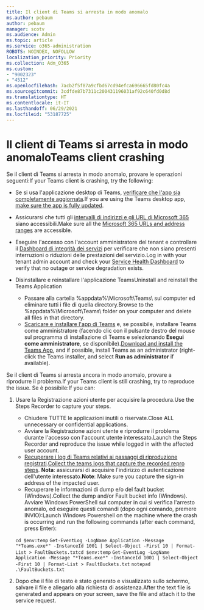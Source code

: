 ```yaml
---
title: Il client di Teams si arresta in modo anomalo
ms.author: pebaum
author: pebaum
manager: scotv
ms.audience: Admin
ms.topic: article
ms.service: o365-administration
ROBOTS: NOINDEX, NOFOLLOW
localization_priority: Priority
ms.collection: Adm_O365
ms.custom:
- "9002323"
- "4512"
ms.openlocfilehash: 7acb2f5f87a9cfbd67cd94efca696665fd80fc4a
ms.sourcegitcommit: 3cdfde87b7311c200431196031af92c640fd0d8d
ms.translationtype: HT
ms.contentlocale: it-IT
ms.lasthandoff: 06/29/2021
ms.locfileid: "53187725"
---
```

# <a name="teams-client-crashing"></a><span data-ttu-id="84e37-102">Il client di Teams si arresta in modo anomalo</span><span class="sxs-lookup"><span data-stu-id="84e37-102">Teams client crashing</span></span>

<span data-ttu-id="84e37-103">Se il client di Teams si arresta in modo anomalo, provare le operazioni seguenti:</span><span class="sxs-lookup"><span data-stu-id="84e37-103">If your Teams client is crashing, try the following:</span></span>

- <span data-ttu-id="84e37-104">Se si usa l'applicazione desktop di Teams, [verificare che l'app sia completamente aggiornata](https://support.office.com/article/Update-Microsoft-Teams-535a8e4b-45f0-4f6c-8b3d-91bca7a51db1).</span><span class="sxs-lookup"><span data-stu-id="84e37-104">If you are using the Teams desktop app, [make sure the app is fully updated](https://support.office.com/article/Update-Microsoft-Teams-535a8e4b-45f0-4f6c-8b3d-91bca7a51db1).</span></span>

- <span data-ttu-id="84e37-105">Assicurarsi che tutti gli [intervalli di indirizzi e gli URL di Microsoft 365](/microsoftteams/connectivity-issues) siano accessibili.</span><span class="sxs-lookup"><span data-stu-id="84e37-105">Make sure all the [Microsoft 365 URLs and address ranges](/microsoftteams/connectivity-issues) are accessible.</span></span>

- <span data-ttu-id="84e37-106">Eseguire l'accesso con l'account amministratore del tenant e controllare il [Dashboard di integrità dei servizi](/office365/enterprise/view-service-health) per verificare che non siano presenti interruzioni o riduzioni delle prestazioni del servizio.</span><span class="sxs-lookup"><span data-stu-id="84e37-106">Log in with your tenant admin account and check your [Service Health Dashboard](/office365/enterprise/view-service-health) to verify that no outage or service degradation exists.</span></span>

- <span data-ttu-id="84e37-107">Disinstallare e reinstallare l'applicazione Teams</span><span class="sxs-lookup"><span data-stu-id="84e37-107">Uninstall and reinstall the Teams Application</span></span>
    - <span data-ttu-id="84e37-108">Passare alla cartella %appdata%\Microsoft\Teams\ sul computer ed eliminare tutti i file di quella directory.</span><span class="sxs-lookup"><span data-stu-id="84e37-108">Browse to the %appdata%\Microsoft\Teams\ folder on your computer and delete all files in that directory.</span></span>
    - <span data-ttu-id="84e37-109">[Scaricare e installare l'app di Teams](https://www.microsoft.com/microsoft-teams/download-app) e, se possibile, installare Teams come amministratore (facendo clic con il pulsante destro del mouse sul programma di installazione di Teams e selezionando **Esegui come amministratore**, se disponibile).</span><span class="sxs-lookup"><span data-stu-id="84e37-109">[Download and install the Teams App](https://www.microsoft.com/microsoft-teams/download-app), and if possible, install Teams as an administrator (right-click the Teams installer, and select **Run as administrator** if available).</span></span>

<span data-ttu-id="84e37-110">Se il client di Teams si arresta ancora in modo anomalo, provare a riprodurre il problema.</span><span class="sxs-lookup"><span data-stu-id="84e37-110">If your Teams client is still crashing, try to reproduce the issue.</span></span> <span data-ttu-id="84e37-111">Se è possibile:</span><span class="sxs-lookup"><span data-stu-id="84e37-111">If you can:</span></span>

1. <span data-ttu-id="84e37-112">Usare la Registrazione azioni utente per acquisire la procedura.</span><span class="sxs-lookup"><span data-stu-id="84e37-112">Use the Steps Recorder to capture your steps.</span></span>
    - <span data-ttu-id="84e37-113">Chiudere TUTTE le applicazioni inutili o riservate.</span><span class="sxs-lookup"><span data-stu-id="84e37-113">Close ALL unnecessary or confidential applications.</span></span>
    - <span data-ttu-id="84e37-114">Avviare la Registrazione azioni utente e riprodurre il problema durante l'accesso con l'account utente interessato.</span><span class="sxs-lookup"><span data-stu-id="84e37-114">Launch the Steps Recorder and reproduce the issue while logged in with the affected user account.</span></span>
    - <span data-ttu-id="84e37-115">[Recuperare i log di Teams relativi ai passaggi di riproduzione registrati](/microsoftteams/log-files).</span><span class="sxs-lookup"><span data-stu-id="84e37-115">[Collect the teams logs that capture the recorded repro steps](/microsoftteams/log-files).</span></span> <span data-ttu-id="84e37-116">**Nota**: assicurarsi di acquisire l'indirizzo di autenticazione dell'utente interessato.</span><span class="sxs-lookup"><span data-stu-id="84e37-116">**Note**: Make sure you capture the sign-in address of the impacted user.</span></span>
    - <span data-ttu-id="84e37-117">Recuperare le informazioni di dump e/o del fault bucket (Windows).</span><span class="sxs-lookup"><span data-stu-id="84e37-117">Collect the dump and/or Fault bucket info (Windows).</span></span> <span data-ttu-id="84e37-118">Avviare Windows PowerShell sul computer in cui si verifica l'arresto anomalo, ed eseguire questi comandi (dopo ogni comando, premere INVIO):</span><span class="sxs-lookup"><span data-stu-id="84e37-118">Launch Windows Powershell on the machine where the crash is occurring and run the following commands (after each command, press Enter):</span></span>

    <span data-ttu-id="84e37-119">`cd $env:temp` `Get-EventLog -LogName Application -Message "*Teams.exe*" -InstanceId 1001 | Select-Object -First 10 | Format-List > FaultBuckets.txt`</span><span class="sxs-lookup"><span data-stu-id="84e37-119">`cd $env:temp` `Get-EventLog -LogName Application -Message "*Teams.exe*" -InstanceId 1001 | Select-Object -First 10 | Format-List > FaultBuckets.txt`</span></span>
    `notepad .\FaultBuckets.txt`
    
2. <span data-ttu-id="84e37-120">Dopo che il file di testo è stato generato e visualizzato sullo schermo, salvare il file e allegarlo alla richiesta di assistenza.</span><span class="sxs-lookup"><span data-stu-id="84e37-120">After the text file is generated and appears on your screen, save the file and attach it to the service request.</span></span> 
